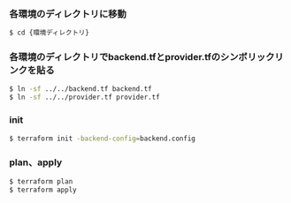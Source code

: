 ### 各環境のディレクトリに移動
```sh
$ cd {環境ディレクトリ}
```

### 各環境のディレクトリでbackend.tfとprovider.tfのシンボリックリンクを貼る
```sh
$ ln -sf ../../backend.tf backend.tf
$ ln -sf ../../provider.tf provider.tf
```

### init
```sh
$ terraform init -backend-config=backend.config
```

### plan、apply
```sh
$ terraform plan
$ terraform apply
```
